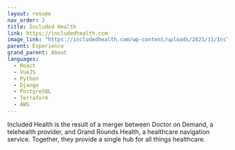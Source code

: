 ```yaml
---
layout: resume
nav_order: 2
title: Included Health
link: https://includedhealth.com
image_link: "https://includedhealth.com/wp-content/uploads/2021/11/Included_Logo_RGB.png"
parent: Experience
grand_parent: About
languages:
  - React
  - VueJS
  - Python
  - Django
  - PostgreSQL
  - Terraform
  - AWS
---
```


Included Health is the result of a merger between Doctor on Demand, a
telehealth provider, and Grand Rounds Health, a healthcare navigation service. Together, they provide a single hub for all things healthcare.
